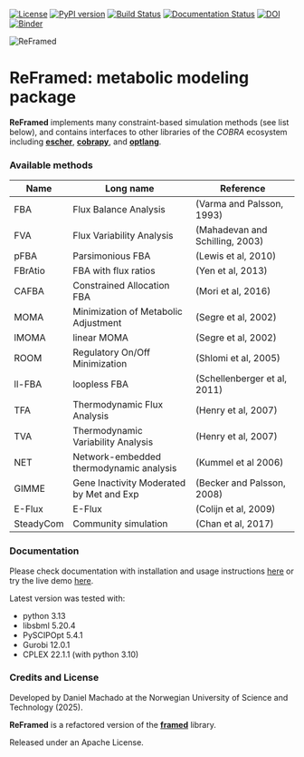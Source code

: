 [![License](https://img.shields.io/badge/License-Apache%202.0-blue.svg)](https://opensource.org/licenses/Apache-2.0)
[![PyPI version](https://badge.fury.io/py/reframed.svg)](https://badge.fury.io/py/reframed)
[![Build Status](https://travis-ci.org/cdanielmachado/reframed.svg?branch=master)](https://travis-ci.org/cdanielmachado/reframed)
[![Documentation Status](https://readthedocs.org/projects/reframed/badge/?version=latest)](https://reframed.readthedocs.io/en/latest/?badge=latest)
[![DOI](https://zenodo.org/badge/212059108.svg)](https://zenodo.org/badge/latestdoi/212059108)
[![Binder](https://mybinder.org/badge_logo.svg)](https://mybinder.org/v2/gh/cdanielmachado/teaching/master?filepath=fba.ipynb)

![ReFramed](reframed_logo.png)

# ReFramed: metabolic modeling package

**ReFramed** implements many constraint-based simulation methods (see list below), and contains interfaces to other
libraries of the *COBRA* ecosystem including [**escher**](https://escher.github.io),
[**cobrapy**](https://opencobra.github.io/cobrapy/), and [**optlang**](https://github.com/biosustain/optlang).

### Available methods

Name | Long name | Reference
--- | --- | ---
FBA | Flux Balance Analysis | (Varma and Palsson, 1993)
FVA | Flux Variability Analysis | (Mahadevan and Schilling, 2003)
pFBA | Parsimonious FBA | (Lewis et al, 2010)
FBrAtio | FBA with flux ratios| (Yen et al, 2013)
CAFBA | Constrained Allocation FBA | (Mori et al, 2016)
MOMA | Minimization of Metabolic Adjustment | (Segre et al, 2002)
lMOMA | linear MOMA | (Segre et al, 2002)
ROOM | Regulatory On/Off Minimization | (Shlomi et al, 2005)
ll-FBA | loopless FBA | (Schellenberger et al, 2011)
TFA | Thermodynamic Flux Analysis | (Henry et al, 2007)
TVA | Thermodynamic Variability Analysis | (Henry et al, 2007)
NET | Network-embedded thermodynamic analysis |  (Kummel et al 2006)
GIMME | Gene Inactivity Moderated by Met and Exp | (Becker and Palsson, 2008)
E-Flux | E-Flux | (Colijn et al, 2009)
SteadyCom | Community simulation | (Chan et al, 2017)

### Documentation

Please check documentation with installation and usage instructions [here](https://reframed.readthedocs.io) or try the live demo [here](https://mybinder.org/v2/gh/cdanielmachado/teaching/master?filepath=fba.ipynb).

Latest version was tested with:

- python 3.13
- libsbml 5.20.4
- PySCIPOpt 5.4.1
- Gurobi 12.0.1
- CPLEX 22.1.1 (with python 3.10)

### Credits and License

Developed by Daniel Machado at the Norwegian University of Science and Technology (2025).

**ReFramed** is a refactored version of the [**framed**](https://github.com/cdanielmachado/framed) library.

Released under an Apache License.

